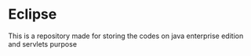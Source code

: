 # Eclipse
This is a repository made for storing the codes on java enterprise edition and servlets purpose
